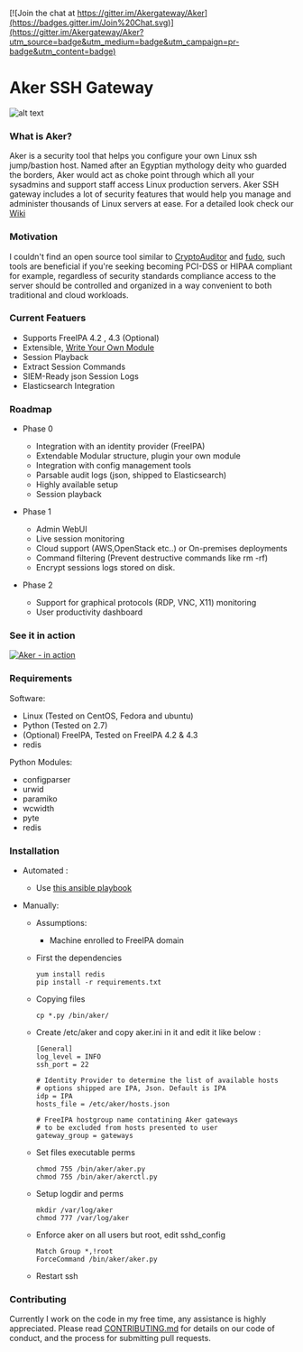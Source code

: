 [![Join the chat at https://gitter.im/Akergateway/Aker](https://badges.gitter.im/Join%20Chat.svg)](https://gitter.im/Akergateway/Aker?utm_source=badge&utm_medium=badge&utm_campaign=pr-badge&utm_content=badge)

# Aker SSH Gateway
![alt text](aker_logo.png "Aker")


### What is Aker?
Aker is a security tool that helps you configure your own Linux ssh jump/bastion host. Named after an Egyptian mythology deity who guarded the borders, Aker would act as choke point through which all your sysadmins and support staff access Linux production servers. Aker SSH gateway includes a lot of security features that would help you manage and administer thousands of Linux servers at ease. For a detailed look check our [Wiki](https://github.com/aker-gateway/Aker/wiki)  


### Motivation
I couldn't find an open source tool similar to [CryptoAuditor](https://www.ssh.com/products/cryptoauditor/) and [fudo](http://www.wheelsystems.com/en/products/wheel-fudo-psm/), such tools  are beneficial if you're seeking becoming PCI-DSS or HIPAA compliant for example, regardless of security standards compliance access to the server should be controlled and organized in a way convenient to both traditional and cloud workloads.


### Current Featuers

* Supports FreeIPA 4.2 , 4.3 (Optional)
* Extensible, [Write Your Own Module](https://github.com/aker-gateway/Aker/wiki/IdP-Modules#writing-your-custom-idp-module)
* Session Playback
* Extract Session Commands
* SIEM-Ready json Session Logs
* Elasticsearch Integration

### Roadmap
* Phase 0
  * Integration with an identity provider (FreeIPA)
  * Extendable Modular structure, plugin your own module
  * Integration with config management tools
  * Parsable audit logs (json, shipped to Elasticsearch)
  * Highly available setup
  * Session playback


* Phase 1
  * Admin WebUI
  * Live session monitoring
  * Cloud support (AWS,OpenStack etc..) or On-premises deployments
  * Command filtering (Prevent destructive commands like rm -rf)
  * Encrypt sessions logs stored on disk.

* Phase 2
  * Support for graphical protocols (RDP, VNC, X11) monitoring
  * User productivity dashboard


### See it in action
[![Aker - in action](https://i1.ytimg.com/vi/O-boM3LbVT4/hqdefault.jpg)](https://www.youtube.com/watch?v=H6dCCw666Xw)


### Requirements
Software:
- Linux (Tested on CentOS, Fedora and ubuntu)
- Python (Tested on 2.7)
- (Optional) FreeIPA, Tested on FreeIPA 4.2 & 4.3
- redis

Python Modules:
- configparser
- urwid
- paramiko
- wcwidth
- pyte
- redis

### Installation


* Automated :
	* Use [this ansible playbook](https://github.com/aker-gateway/aker-freeipa-playbook)


* Manually:

	* Assumptions:
		* Machine enrolled to FreeIPA domain


	* First the dependencies
		~~~
		yum install redis
		pip install -r requirements.txt
		~~~

	* Copying files
    	~~~
    	cp *.py /bin/aker/
    	~~~

	* Create /etc/aker and copy aker.ini in it and edit it like below :

      ```
      [General]
      log_level = INFO
      ssh_port = 22

      # Identity Provider to determine the list of available hosts
      # options shipped are IPA, Json. Default is IPA
      idp = IPA
      hosts_file = /etc/aker/hosts.json

      # FreeIPA hostgroup name contatining Aker gateways
      # to be excluded from hosts presented to user
      gateway_group = gateways
      ```

	* Set files executable perms
      ```
      chmod 755 /bin/aker/aker.py
      chmod 755 /bin/aker/akerctl.py
      ```

	* Setup logdir and perms
      ```
      mkdir /var/log/aker
      chmod 777 /var/log/aker
      ```

	* Enforce aker on all users but root, edit sshd_config
      ~~~
      Match Group *,!root
      ForceCommand /bin/aker/aker.py
      ~~~

	* Restart ssh



### Contributing
Currently I work on the code in my free time, any assistance is highly appreciated. Please read [CONTRIBUTING.md](CONTRIBUTING.md) for details on our code of conduct, and the process for submitting pull requests.
